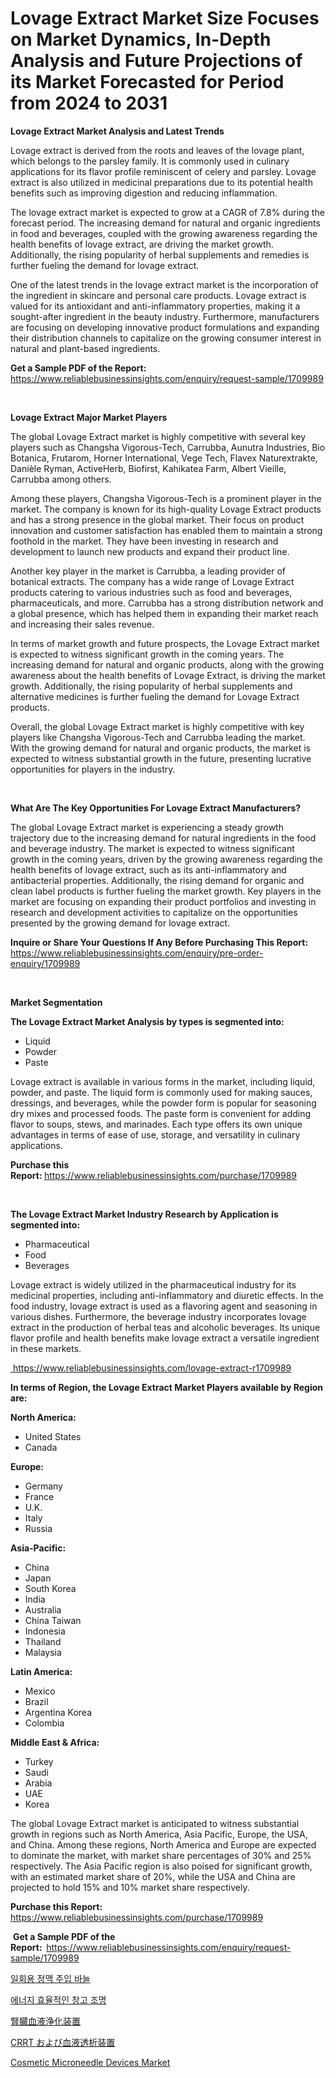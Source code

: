 <p><h1>Lovage Extract Market Size Focuses on Market Dynamics, In-Depth Analysis and Future Projections of its Market Forecasted for Period from 2024 to 2031</h1></p><p><strong>Lovage Extract Market Analysis and Latest Trends</strong></p>
<p><p>Lovage extract is derived from the roots and leaves of the lovage plant, which belongs to the parsley family. It is commonly used in culinary applications for its flavor profile reminiscent of celery and parsley. Lovage extract is also utilized in medicinal preparations due to its potential health benefits such as improving digestion and reducing inflammation.</p><p>The lovage extract market is expected to grow at a CAGR of 7.8% during the forecast period. The increasing demand for natural and organic ingredients in food and beverages, coupled with the growing awareness regarding the health benefits of lovage extract, are driving the market growth. Additionally, the rising popularity of herbal supplements and remedies is further fueling the demand for lovage extract.</p><p>One of the latest trends in the lovage extract market is the incorporation of the ingredient in skincare and personal care products. Lovage extract is valued for its antioxidant and anti-inflammatory properties, making it a sought-after ingredient in the beauty industry. Furthermore, manufacturers are focusing on developing innovative product formulations and expanding their distribution channels to capitalize on the growing consumer interest in natural and plant-based ingredients.</p></p>
<p><strong>Get a Sample PDF of the Report:&nbsp;</strong> <a href="https://www.reliablebusinessinsights.com/enquiry/request-sample/1709989">https://www.reliablebusinessinsights.com/enquiry/request-sample/1709989</a></p>
<p>&nbsp;</p>
<p><strong>Lovage Extract Major Market Players</strong></p>
<p><p>The global Lovage Extract market is highly competitive with several key players such as Changsha Vigorous-Tech, Carrubba, Aunutra Industries, Bio Botanica, Frutarom, Horner International, Vege Tech, Flavex Naturextrakte, Danièle Ryman, ActiveHerb, Biofirst, Kahikatea Farm, Albert Vieille, Carrubba among others.</p><p>Among these players, Changsha Vigorous-Tech is a prominent player in the market. The company is known for its high-quality Lovage Extract products and has a strong presence in the global market. Their focus on product innovation and customer satisfaction has enabled them to maintain a strong foothold in the market. They have been investing in research and development to launch new products and expand their product line.</p><p>Another key player in the market is Carrubba, a leading provider of botanical extracts. The company has a wide range of Lovage Extract products catering to various industries such as food and beverages, pharmaceuticals, and more. Carrubba has a strong distribution network and a global presence, which has helped them in expanding their market reach and increasing their sales revenue.</p><p>In terms of market growth and future prospects, the Lovage Extract market is expected to witness significant growth in the coming years. The increasing demand for natural and organic products, along with the growing awareness about the health benefits of Lovage Extract, is driving the market growth. Additionally, the rising popularity of herbal supplements and alternative medicines is further fueling the demand for Lovage Extract products.</p><p>Overall, the global Lovage Extract market is highly competitive with key players like Changsha Vigorous-Tech and Carrubba leading the market. With the growing demand for natural and organic products, the market is expected to witness substantial growth in the future, presenting lucrative opportunities for players in the industry.</p></p>
<p>&nbsp;</p>
<p><strong>What Are The Key Opportunities For Lovage Extract Manufacturers?</strong></p>
<p><p>The global Lovage Extract market is experiencing a steady growth trajectory due to the increasing demand for natural ingredients in the food and beverage industry. The market is expected to witness significant growth in the coming years, driven by the growing awareness regarding the health benefits of lovage extract, such as its anti-inflammatory and antibacterial properties. Additionally, the rising demand for organic and clean label products is further fueling the market growth. Key players in the market are focusing on expanding their product portfolios and investing in research and development activities to capitalize on the opportunities presented by the growing demand for lovage extract.</p></p>
<p><strong>Inquire or Share Your Questions If Any Before Purchasing This Report:</strong> <a href="https://www.reliablebusinessinsights.com/enquiry/pre-order-enquiry/1709989">https://www.reliablebusinessinsights.com/enquiry/pre-order-enquiry/1709989</a></p>
<p>&nbsp;</p>
<p><strong>Market Segmentation</strong></p>
<p><strong>The Lovage Extract Market Analysis by types is segmented into:</strong></p>
<p><ul><li>Liquid</li><li>Powder</li><li>Paste</li></ul></p>
<p><p>Lovage extract is available in various forms in the market, including liquid, powder, and paste. The liquid form is commonly used for making sauces, dressings, and beverages, while the powder form is popular for seasoning dry mixes and processed foods. The paste form is convenient for adding flavor to soups, stews, and marinades. Each type offers its own unique advantages in terms of ease of use, storage, and versatility in culinary applications.</p></p>
<p><strong>Purchase this Report:&nbsp;</strong><a href="https://www.reliablebusinessinsights.com/purchase/1709989">https://www.reliablebusinessinsights.com/purchase/1709989</a></p>
<p>&nbsp;</p>
<p><strong>The Lovage Extract Market Industry Research by Application is segmented into:</strong></p>
<p><ul><li>Pharmaceutical</li><li>Food</li><li>Beverages</li></ul></p>
<p><p>Lovage extract is widely utilized in the pharmaceutical industry for its medicinal properties, including anti-inflammatory and diuretic effects. In the food industry, lovage extract is used as a flavoring agent and seasoning in various dishes. Furthermore, the beverage industry incorporates lovage extract in the production of herbal teas and alcoholic beverages. Its unique flavor profile and health benefits make lovage extract a versatile ingredient in these markets.</p></p>
<p><a href="https://www.reliablebusinessinsights.com/lovage-extract-r1709989">&nbsp;https://www.reliablebusinessinsights.com/lovage-extract-r1709989</a></p>
<p><strong>In terms of Region, the Lovage Extract Market Players available by Region are:</strong></p>
<p>
    <p> <strong> North America: </strong>
        <ul>
            <li>United States</li>
            <li>Canada</li>
        </ul>
        </p> 
    <p> <strong> Europe: </strong>
        <ul>
            <li>Germany</li>
            <li>France</li>
            <li>U.K.</li>
            <li>Italy</li>
            <li>Russia</li>
        </ul>
        </p> 
    <p> <strong> Asia-Pacific: </strong>
        <ul>
            <li>China</li>
            <li>Japan</li>
            <li>South Korea</li>
            <li>India</li>
            <li>Australia</li>
            <li>China Taiwan</li>
            <li>Indonesia</li>
            <li>Thailand</li>
            <li>Malaysia</li>
        </ul>
        </p> 
    <p> <strong> Latin America: </strong>
        <ul>
            <li>Mexico</li>
            <li>Brazil</li>
            <li>Argentina Korea</li>
            <li>Colombia</li>
        </ul>
        </p> 
    <p> <strong> Middle East & Africa: </strong>
        <ul>
            <li>Turkey</li>
            <li>Saudi</li>
            <li>Arabia</li>
            <li>UAE</li>
            <li>Korea</li>
        </ul>
    </p>
    </p>
<p><p>The global Lovage Extract market is anticipated to witness substantial growth in regions such as North America, Asia Pacific, Europe, the USA, and China. Among these regions, North America and Europe are expected to dominate the market, with market share percentages of 30% and 25% respectively. The Asia Pacific region is also poised for significant growth, with an estimated market share of 20%, while the USA and China are projected to hold 15% and 10% market share respectively.</p></p>
<p><strong>Purchase this Report: </strong><a href="https://www.reliablebusinessinsights.com/purchase/1709989">https://www.reliablebusinessinsights.com/purchase/1709989</a></p>
<p>&nbsp;<strong>Get a Sample PDF of the Report:&nbsp;&nbsp;</strong><a href="https://www.reliablebusinessinsights.com/enquiry/request-sample/1709989">https://www.reliablebusinessinsights.com/enquiry/request-sample/1709989</a></p>
<p><strong></strong></p>
<p><p><a href="https://github.com/vss5505pa7z1p/Market-Research-Report-List-2/blob/main/6068417110216.md">일회용 정맥 주입 바늘</a></p><p><a href="https://github.com/bunxhcci35271755/Market-Research-Report-List-2/blob/main/5233048123359.md">에너지 효율적인 창고 조명</a></p><p><a href="https://github.com/Andrewones2023/Market-Research-Report-List-1/blob/main/7339338126140.md">腎臓血液浄化装置</a></p><p><a href="https://github.com/hardee896/Market-Research-Report-List-1/blob/main/5472149126139.md">CRRT および血液透析装置</a></p><p><a href="https://github.com/jodemen/Market-Research-Report-List-3/blob/main/cosmetic-microneedle-devices-market.md">Cosmetic Microneedle Devices Market</a></p></p>